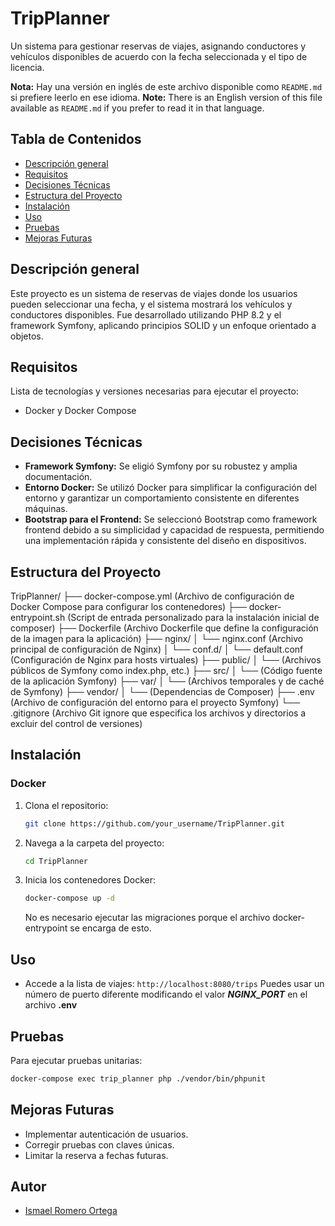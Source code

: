 
# TripPlanner
Un sistema para gestionar reservas de viajes, asignando conductores y vehículos disponibles de acuerdo con la fecha seleccionada y el tipo de licencia.

**Nota:** Hay una versión en inglés de este archivo disponible como `README.md` si prefiere leerlo en ese idioma.
**Note:** There is an English version of this file available as `README.md` if you prefer to read it in that language.

## Tabla de Contenidos
- [Descripción general](#descripción-general)
- [Requisitos](#requisitos)
- [Decisiones Técnicas](#decisiones-técnicas)
- [Estructura del Proyecto](#estructura-del-proyecto)
- [Instalación](#instalación)
- [Uso](#uso)
- [Pruebas](#pruebas)
- [Mejoras Futuras](#mejoras-futuras)

## Descripción general
Este proyecto es un sistema de reservas de viajes donde los usuarios pueden seleccionar una fecha, y el sistema mostrará los vehículos y conductores disponibles. Fue desarrollado utilizando PHP 8.2 y el framework Symfony, aplicando principios SOLID y un enfoque orientado a objetos.

## Requisitos
Lista de tecnologías y versiones necesarias para ejecutar el proyecto:
- Docker y Docker Compose

## Decisiones Técnicas
- **Framework Symfony:** Se eligió Symfony por su robustez y amplia documentación.
- **Entorno Docker:** Se utilizó Docker para simplificar la configuración del entorno y garantizar un comportamiento consistente en diferentes máquinas.
- **Bootstrap para el Frontend:** Se seleccionó Bootstrap como framework frontend debido a su simplicidad y capacidad de respuesta, permitiendo una implementación rápida y consistente del diseño en dispositivos.

## Estructura del Proyecto
TripPlanner/
├── docker-compose.yml (Archivo de configuración de Docker Compose para configurar los contenedores)
├── docker-entrypoint.sh (Script de entrada personalizado para la instalación inicial de composer)
├── Dockerfile (Archivo Dockerfile que define la configuración de la imagen para la aplicación)
├── nginx/
│   └── nginx.conf (Archivo principal de configuración de Nginx)
│   └── conf.d/
│       └── default.conf (Configuración de Nginx para hosts virtuales)
├── public/
│   └── (Archivos públicos de Symfony como index.php, etc.)
├── src/
│   └── (Código fuente de la aplicación Symfony)
├── var/
│   └── (Archivos temporales y de caché de Symfony)
├── vendor/
│   └── (Dependencias de Composer)
├── .env (Archivo de configuración del entorno para el proyecto Symfony)
└── .gitignore (Archivo Git ignore que especifica los archivos y directorios a excluir del control de versiones)

## Instalación
### Docker
1. Clona el repositorio:
   ```bash
   git clone https://github.com/your_username/TripPlanner.git
   ```
2. Navega a la carpeta del proyecto:
   ```bash
   cd TripPlanner
   ```
3. Inicia los contenedores Docker:
   ```bash
   docker-compose up -d
   ```
   No es necesario ejecutar las migraciones porque el archivo docker-entrypoint se encarga de esto.

## Uso
- Accede a la lista de viajes: `http://localhost:8080/trips`
   Puedes usar un número de puerto diferente modificando el valor **_NGINX_PORT_** en el archivo **.env**

## Pruebas
Para ejecutar pruebas unitarias:
```bash
docker-compose exec trip_planner php ./vendor/bin/phpunit
```

## Mejoras Futuras
- Implementar autenticación de usuarios.
- Corregir pruebas con claves únicas.
- Limitar la reserva a fechas futuras.

## Autor
- [Ismael Romero Ortega](https://github.com/isrortega)
